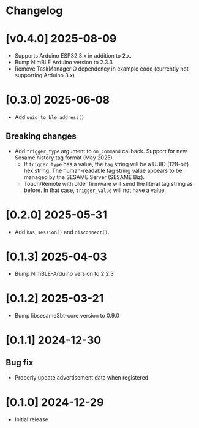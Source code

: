 # Changelog

# [v0.4.0] 2025-08-09
- Supports Arduino ESP32 3.x in addition to 2.x.
- Bump NimBLE Arduino version to 2.3.3
- Remove TaskManagerIO dependency in example code (currently not supporting Arduino 3.x)

# [0.3.0] 2025-06-08
- Add `uuid_to_ble_address()`

## Breaking changes
- Add `trigger_type` argument to `on_command` callback.
Support for new Sesame history tag format (May 2025).
	- If `trigger_type` has a value, the `tag` string will be a UUID (128-bit) hex string.
The human-readable tag string value appears to be managed by the SESAME Server (SESAME Biz).
	 - Touch/Remote with older firmware will send the literal tag string as before. In that case, `trigger_value` will not have a value.

# [0.2.0] 2025-05-31
- Add `has_session()` and `disconnect()`.

# [0.1.3] 2025-04-03
- Bump NimBLE-Arduino version to 2.2.3

# [0.1.2] 2025-03-21
- Bump libsesame3bt-core version to 0.9.0

# [0.1.1] 2024-12-30

## Bug fix
- Properly update advertisement data when registered

# [0.1.0] 2024-12-29

- Initial release
